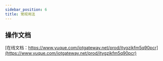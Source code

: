 ```yaml
---
sidebar_position: 6
title: 常规用法
---
```


## 操作文档


[在线文档：https://www.yuque.com/iotgateway.net/prod/itygzikfm5q90pcr](https://www.yuque.com/iotgateway.net/prod/itygzikfm5q90pcr)